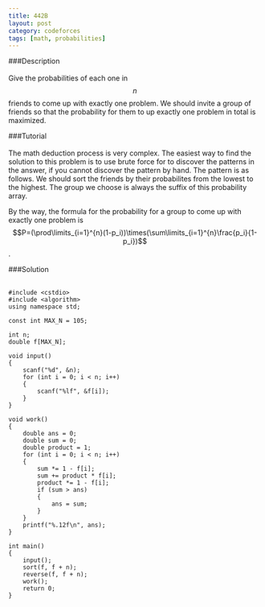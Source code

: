 ```yaml
---
title: 442B
layout: post
category: codeforces
tags: [math, probabilities]
---
```



###Description  
<br/>
Give the probabilities of each one in $$n$$ friends to come up with exactly one problem.
We should invite a group of friends so that
the probability for them to up exactly one problem in total is maximized.
<br/>

###Tutorial  
<br/>
The math deduction process is very complex.
The easiest way to find the solution to this problem is to use brute force for to discover the patterns in the answer,
if you cannot discover the pattern by hand.
The pattern is as follows.
We should sort the friends by their probabilites from the lowest to the highest.
The group we choose is always the suffix of this probability array.

By the way, the formula for the probability for a group to come up with exactly one problem is $$P=(\prod\limits_{i=1}^{n}(1-p_i))\times(\sum\limits_{i=1}^{n}\frac{p_i}{1-p_i})$$.
<br/>


###Solution  
<br/>

	#include <cstdio>
	#include <algorithm>
	using namespace std;
	
	const int MAX_N = 105;
	
	int n;
	double f[MAX_N];
	
	void input()
	{
		scanf("%d", &n);
		for (int i = 0; i < n; i++)
		{
			scanf("%lf", &f[i]);
		}
	}
	
	void work()
	{
		double ans = 0;
		double sum = 0;
		double product = 1;
		for (int i = 0; i < n; i++)
		{
			sum *= 1 - f[i];
			sum += product * f[i];
			product *= 1 - f[i];
			if (sum > ans)
			{
				ans = sum;
			}
		}
		printf("%.12f\n", ans);
	}
	
	int main()
	{
		input();
		sort(f, f + n);
		reverse(f, f + n);
		work();
		return 0;
	}
